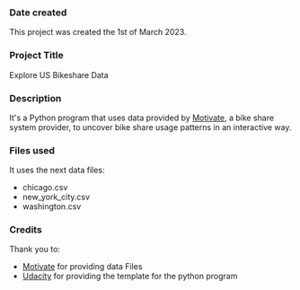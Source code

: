 ### Date created
This project was created the 1st of March 2023.

### Project Title
Explore US Bikeshare Data

### Description
It's a Python program that uses data provided by [Motivate](https://www.motivateco.com), a bike share system provider, to uncover bike share usage patterns in an interactive way.

### Files used
It uses the next data files:
- chicago.csv
- new_york_city.csv
- washington.csv

### Credits
Thank you to:
- [Motivate](https://www.motivateco.com) for providing data Files
- [Udacity](https://learn.udacity.com) for providing the template for the python program
